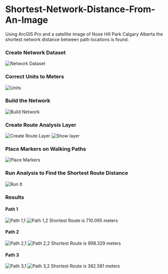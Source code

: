 # Shortest-Network-Distance-From-An-Image
Using ArcGIS Pro and a satellite image of Nose Hill Park Calgary Alberta the shortest network distance between path locations is found.

### Create Network Dataset
![Network Dataset](/images/Net1.PNG)


### Correct Units to Meters
![Units](/images/Net2.png)


### Build the Network
![Build Network](/images/Net3.png)


### Create Route Analysis Layer
![Create Route Layer](/images/Net4.png)
![Show layer](/images/Net5.png)


### Place Markers on Walking Paths
![Place Markers](/images/Net6.png)


### Run Analysis to Find the Shortest Route Distance
![Run It](/images/Net7.png)


### Results
#### Path 1
![Path 1,1](/images/Net8.png) ![Path 1,2](/images/Net9.png)
Shortest Route is 710.095 meters

#### Path 2
![Path 2,1](/images/Net10.png) ![Path 2,2](/images/Net11.png)
Shortest Route is 998.329 meters

#### Path 3
![Path 3,1](/images/Net12.png) ![Path 3,2](/images/Net13.png)
Shortest Route is 382.581 meters
